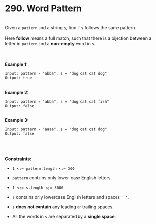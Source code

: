 # 290. Word Pattern

<br />Given a `pattern` and a string `s`, find if `s` follows the same pattern.<br />
<br />Here <b>follow</b> means a full match, such that there is a bijection between a letter in `pattern` and a <b>non-empty</b> word in `s`.<br />
<br /> <br />
<br />**Example 1:**<br />
```
Input: pattern = "abba", s = "dog cat cat dog"
Output: true
```
<br />**Example 2:**<br />
```
Input: pattern = "abba", s = "dog cat cat fish"
Output: false
```
<br />**Example 3:**<br />
```
Input: pattern = "aaaa", s = "dog cat cat dog"
Output: false
```
<br /> <br />
<br />**Constraints:**<br />

* `1 <;= pattern.length <;= 300`

* `pattern` contains only lower-case English letters.

* `1 <;= s.length <;= 3000`

* `s` contains only lowercase English letters and spaces `' '`.

* `s` **does not contain** any leading or trailing spaces.

* All the words in `s` are separated by a **single space**.